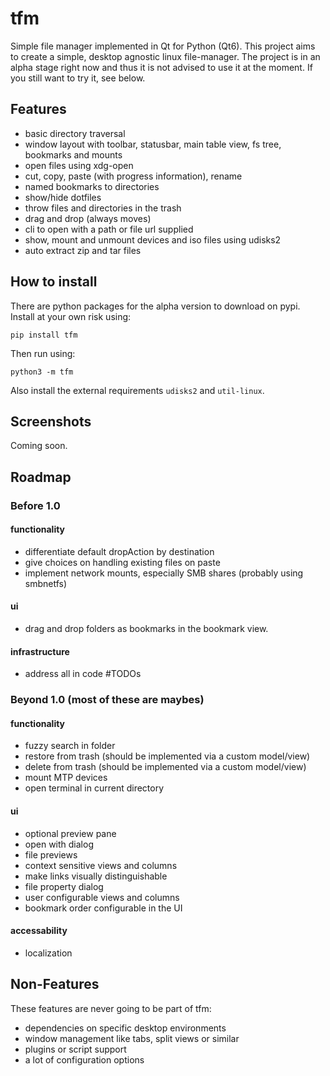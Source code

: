 # tfm
Simple file manager implemented in Qt for Python (Qt6). This project aims to create a simple, desktop agnostic linux file-manager.
The project is in an alpha stage right now and thus it is not advised to use it at the moment.
If you still want to try it, see below.

## Features
* basic directory traversal
* window layout with toolbar, statusbar, main table view, fs tree, bookmarks and mounts
* open files using xdg-open
* cut, copy, paste (with progress information), rename
* named bookmarks to directories
* show/hide dotfiles
* throw files and directories in the trash
* drag and drop (always moves)
* cli to open with a path or file url supplied
* show, mount and unmount devices and iso files using udisks2
* auto extract zip and tar files

## How to install
There are python packages for the alpha version to download on pypi. Install at your own risk using:
```
pip install tfm
```
Then run using:
```
python3 -m tfm
```
Also install the external requirements `udisks2` and `util-linux`.

## Screenshots
Coming soon.

## Roadmap

### Before 1.0
#### functionality
* differentiate default dropAction by destination
* give choices on handling existing files on paste
* implement network mounts, especially SMB shares (probably using smbnetfs)
#### ui
* drag and drop folders as bookmarks in the bookmark view.
#### infrastructure
* address all in code #TODOs

### Beyond 1.0 (most of these are maybes)
#### functionality
* fuzzy search in folder
* restore from trash (should be implemented via a custom model/view)
* delete from trash (should be implemented via a custom model/view)
* mount MTP devices
* open terminal in current directory
#### ui
* optional preview pane
* open with dialog
* file previews
* context sensitive views and columns
* make links visually distinguishable
* file property dialog
* user configurable views and columns
* bookmark order configurable in the UI
#### accessability
* localization

## Non-Features
These features are never going to be part of tfm:

* dependencies on specific desktop environments
* window management like tabs, split views or similar
* plugins or script support
* a lot of configuration options
